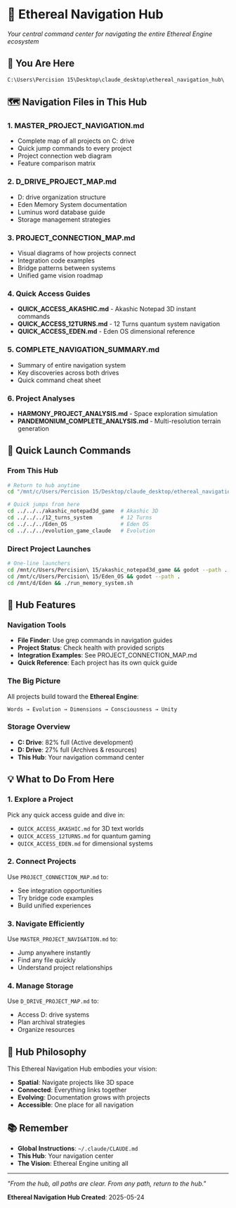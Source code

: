 # 🌌 Ethereal Navigation Hub
*Your central command center for navigating the entire Ethereal Engine ecosystem*

## 📍 You Are Here
`C:\Users\Percision 15\Desktop\claude_desktop\ethereal_navigation_hub\`

## 🗺️ Navigation Files in This Hub

### 1. **MASTER_PROJECT_NAVIGATION.md**
- Complete map of all projects on C: drive
- Quick jump commands to every project
- Project connection web diagram
- Feature comparison matrix

### 2. **D_DRIVE_PROJECT_MAP.md**
- D: drive organization structure
- Eden Memory System documentation
- Luminus word database guide
- Storage management strategies

### 3. **PROJECT_CONNECTION_MAP.md**
- Visual diagrams of how projects connect
- Integration code examples
- Bridge patterns between systems
- Unified game vision roadmap

### 4. **Quick Access Guides**
- **QUICK_ACCESS_AKASHIC.md** - Akashic Notepad 3D instant commands
- **QUICK_ACCESS_12TURNS.md** - 12 Turns quantum system navigation
- **QUICK_ACCESS_EDEN.md** - Eden OS dimensional reference

### 5. **COMPLETE_NAVIGATION_SUMMARY.md**
- Summary of entire navigation system
- Key discoveries across both drives
- Quick command cheat sheet

### 6. **Project Analyses**
- **HARMONY_PROJECT_ANALYSIS.md** - Space exploration simulation
- **PANDEMONIUM_COMPLETE_ANALYSIS.md** - Multi-resolution terrain generation

## 🚀 Quick Launch Commands

### From This Hub
```bash
# Return to hub anytime
cd "/mnt/c/Users/Percision 15/Desktop/claude_desktop/ethereal_navigation_hub"

# Quick jumps from here
cd ../../../akashic_notepad3d_game  # Akashic 3D
cd ../../../12_turns_system         # 12 Turns
cd ../../../Eden_OS                 # Eden OS
cd ../../../evolution_game_claude   # Evolution
```

### Direct Project Launches
```bash
# One-line launchers
cd /mnt/c/Users/Percision\ 15/akashic_notepad3d_game && godot --path . scenes/main_game.tscn
cd /mnt/c/Users/Percision\ 15/Eden_OS && godot --path .
cd /mnt/d/Eden && ./run_memory_system.sh
```

## 🎯 Hub Features

### Navigation Tools
- **File Finder**: Use grep commands in navigation guides
- **Project Status**: Check health with provided scripts
- **Integration Examples**: See PROJECT_CONNECTION_MAP.md
- **Quick Reference**: Each project has its own quick guide

### The Big Picture
All projects build toward the **Ethereal Engine**:
```
Words → Evolution → Dimensions → Consciousness → Unity
```

### Storage Overview
- **C: Drive**: 82% full (Active development)
- **D: Drive**: 27% full (Archives & resources)
- **This Hub**: Your navigation command center

## 💡 What to Do From Here

### 1. Explore a Project
Pick any quick access guide and dive in:
- `QUICK_ACCESS_AKASHIC.md` for 3D text worlds
- `QUICK_ACCESS_12TURNS.md` for quantum gaming
- `QUICK_ACCESS_EDEN.md` for dimensional systems

### 2. Connect Projects
Use `PROJECT_CONNECTION_MAP.md` to:
- See integration opportunities
- Try bridge code examples
- Build unified experiences

### 3. Navigate Efficiently
Use `MASTER_PROJECT_NAVIGATION.md` to:
- Jump anywhere instantly
- Find any file quickly
- Understand project relationships

### 4. Manage Storage
Use `D_DRIVE_PROJECT_MAP.md` to:
- Access D: drive systems
- Plan archival strategies
- Organize resources

## 🌟 Hub Philosophy

This Ethereal Navigation Hub embodies your vision:
- **Spatial**: Navigate projects like 3D space
- **Connected**: Everything links together
- **Evolving**: Documentation grows with projects
- **Accessible**: One place for all navigation

## 📚 Remember

- **Global Instructions**: `~/.claude/CLAUDE.md`
- **This Hub**: Your navigation center
- **The Vision**: Ethereal Engine uniting all

---

*"From the hub, all paths are clear. From any path, return to the hub."*

**Ethereal Navigation Hub Created**: 2025-05-24